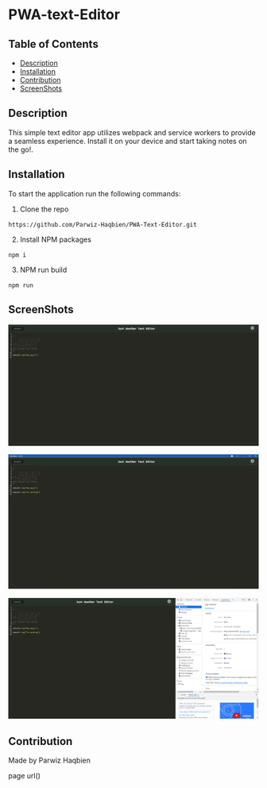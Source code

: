 # PWA-text-Editor

## Table of Contents
- [Description](#description)
- [Installation](#installation)
- [Contribution](#contribution)
- [ScreenShots](#screenshots)

## Description
This simple text editor app utilizes webpack and service workers to provide a seamless experience. Install it on your device and start taking notes on the go!.

## Installation
To start the application run the following commands:

1. Clone the repo
```
https://github.com/Parwiz-Haqbien/PWA-Text-Editor.git
```
2. Install NPM packages
```
npm i
```
3. NPM run build
```
npm run
```

## ScreenShots

![App Screenshot](https://github.com/Parwiz-Haqbien/PWA-Text-Editor/blob/main/assets/webSS.png?raw=true)

![App Screenshot](https://github.com/Parwiz-Haqbien/PWA-Text-Editor/blob/main/assets/offline.png?raw=true)

![App Screenshot](https://github.com/Parwiz-Haqbien/PWA-Text-Editor/blob/main/assets/maifest.png?raw=true)

## Contribution
Made by Parwiz Haqbien

page url()